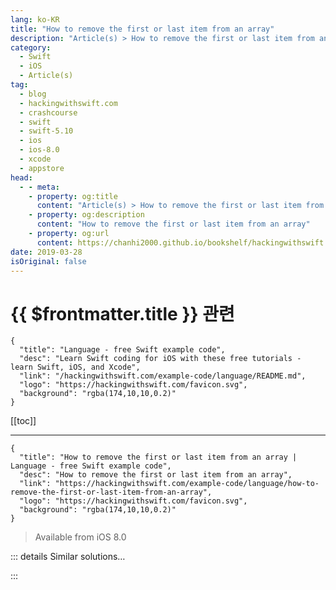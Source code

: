 ```yaml
---
lang: ko-KR
title: "How to remove the first or last item from an array"
description: "Article(s) > How to remove the first or last item from an array"
category:
  - Swift
  - iOS
  - Article(s)
tag: 
  - blog
  - hackingwithswift.com
  - crashcourse
  - swift
  - swift-5.10
  - ios
  - ios-8.0
  - xcode
  - appstore
head:
  - - meta:
    - property: og:title
      content: "Article(s) > How to remove the first or last item from an array"
    - property: og:description
      content: "How to remove the first or last item from an array"
    - property: og:url
      content: https://chanhi2000.github.io/bookshelf/hackingwithswift.com/example-code/language/how-to-remove-the-first-or-last-item-from-an-array.html
date: 2019-03-28
isOriginal: false
---
```


# {{ $frontmatter.title }} 관련

```component VPCard
{
  "title": "Language - free Swift example code",
  "desc": "Learn Swift coding for iOS with these free tutorials - learn Swift, iOS, and Xcode",
  "link": "/hackingwithswift.com/example-code/language/README.md",
  "logo": "https://hackingwithswift.com/favicon.svg",
  "background": "rgba(174,10,10,0.2)"
}
```

[[toc]]

---

```component VPCard
{
  "title": "How to remove the first or last item from an array | Language - free Swift example code",
  "desc": "How to remove the first or last item from an array",
  "link": "https://hackingwithswift.com/example-code/language/how-to-remove-the-first-or-last-item-from-an-array",
  "logo": "https://hackingwithswift.com/favicon.svg",
  "background": "rgba(174,10,10,0.2)"
}
```

> Available from iOS 8.0

<!-- TODO: 작성 -->

<!-- 
Arrays have built-in methods for removing the first or last items, but there’s a subtle difference between them.

First, there are two ways of removing the last item: `popLast()` and `removeLast()`. Both remove the last item from the array, but `popLast()` returns an optional - if the array was empty, you get back nil. If you call `removeLast()` on an empty array, your app crashes.

So, in this example `last1` will contain 5 and `last2` will contain 4:

```swift
var numbers = [1, 2, 3, 4, 5]
let last1 = numbers.popLast()
let last2 = numbers.removeLast()
```

As for removing items from the start of the array, there’s only *one* method: `removeFirst()`. This, like `removeLast()`, will crash your app if called when the array is empty.

So, continuing the above example, this will put 1 into `first1`:

```swift
let first1 = numbers.removeFirst()
```

There is no `popFirst()` because it’s an expensive operation and the developers want you to think twice - each time you remove an item from the front the rest of the items have to move down, so trying to use `popFirst()` in a loop would be inefficient.

-->

::: details Similar solutions…

<!--
/example-code/language/how-to-create-an-array-by-repeating-an-item">How to create an array by repeating an item 
/example-code/arrays/how-to-find-an-item-in-an-array-using-firstindexof">How to find an item in an array using firstIndex(of:) 
/example-code/language/how-to-remove-duplicate-items-from-an-array">How to remove duplicate items from an array 
/example-code/language/remove-all-instances-of-an-object-from-an-array">Remove all instances of an object from an array 
/example-code/language/how-to-remove-items-from-an-array-using-filter">How to remove items from an array using filter()</a>
-->

:::

